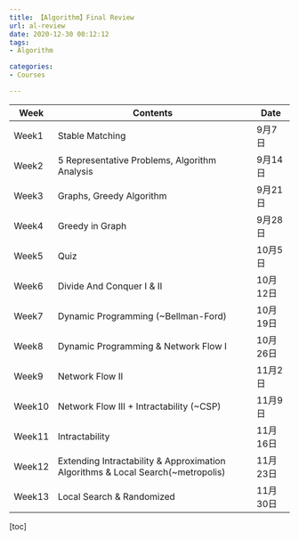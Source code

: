 ```yaml
---
title: 【Algorithm】Final Review
url: al-review
date: 2020-12-30 00:12:12
tags: 
- Algorithm

categories: 
- Courses

---
```


|  Week    	| Contents                                                                         	| Date     	|
|----------	|----------------------------------------------------------------------------------	|----------	|
| Week1    	| Stable Matching                                                                  	| 9月7日   	|
| Week2    	| 5 Representative Problems, Algorithm Analysis                                    	| 9月14日  	|
| Week3    	| Graphs, Greedy Algorithm                                                         	| 9月21日  	|
| Week4    	| Greedy in Graph                                                                  	| 9月28日  	|
| Week5    	| Quiz                                                                             	| 10月5日  	|
| Week6    	| Divide And Conquer I & II                                                        	| 10月12日 	|
| Week7    	| Dynamic Programming (~Bellman-Ford)                                              	| 10月19日 	|
| Week8    	| Dynamic Programming & Network Flow I                                             	| 10月26日 	|
| Week9    	| Network Flow II                                                                  	| 11月2日  	|
| Week10   	| Network Flow III + Intractability (~CSP)                                         	| 11月9日  	|
| Week11   	| Intractability                                                                   	| 11月16日 	|
| Week12   	| Extending Intractability & Approximation Algorithms &  Local Search(~metropolis) 	| 11月23日 	|
| Week13   	| Local Search & Randomized                                                        	| 11月30日 	|


<!--more-->

[toc]